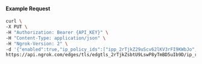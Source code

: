 <!-- Code generated for API Clients. DO NOT EDIT. -->

#### Example Request

```bash
curl \
-X PUT \
-H "Authorization: Bearer {API_KEY}" \
-H "Content-Type: application/json" \
-H "Ngrok-Version: 2" \
-d '{"enabled":true,"ip_policy_ids":["ipp_2rTjkZ29uScv62lKV3rFI9KWbJo","ipp_2rTjkaQWginIipwBtWlTYJQSZEm"]}' \
https://api.ngrok.com/edges/tls/edgtls_2rTjkZsbtU9LswP8yTmBD5uIb9D/ip_restriction
```
